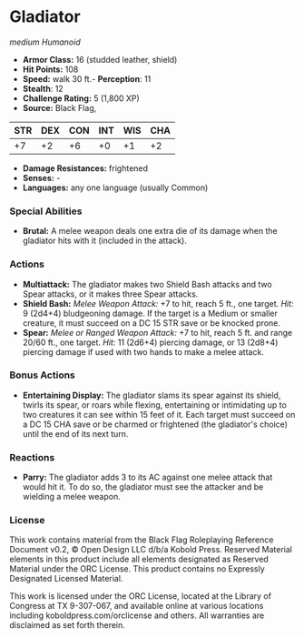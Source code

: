 # Gladiator

*medium* *Humanoid*

- **Armor Class:** 16 (studded leather, shield)
- **Hit Points:** 108 
- **Speed:** walk 30 ft.- **Perception**: 11
- **Stealth**: 12
- **Challenge Rating:** 5 (1,800 XP)
- **Source:** Black Flag,

| STR | DEX | CON | INT | WIS | CHA |
| --- | --- | --- | --- | --- | --- |
| +7 | +2 | +6 | +0 | +1 | +2 |

- **Damage Resistances:** frightened
- **Senses:** -
- **Languages:** any one language (usually Common)

### Special Abilities

- **Brutal:** A melee weapon deals one extra die of its damage when the gladiator hits with it (included in the attack).

### Actions

- **Multiattack:** The gladiator makes two Shield Bash attacks and two Spear attacks, or it makes three Spear attacks.
- **Shield Bash:** _Melee Weapon Attack:_ +7 to hit, reach 5 ft., one target. _Hit:_ 9 (2d4+4) bludgeoning damage. If the target is a Medium or smaller creature, it must succeed on a DC 15 STR save or be knocked prone.
- **Spear:** _Melee or Ranged Weapon Attack:_ +7 to hit, reach 5 ft. and range 20/60 ft., one target. _Hit:_ 11 (2d6+4) piercing damage, or 13 (2d8+4) piercing damage if used with two hands to make a melee attack.

### Bonus Actions

- **Entertaining Display:** The gladiator slams its spear against its shield, twirls its spear, or roars while flexing, entertaining or intimidating up to two creatures it can see within 15 feet of it. Each target must succeed on a DC 15 CHA save or be charmed or frightened (the gladiator's choice) until the end of its next turn.

### Reactions

- **Parry:** The gladiator adds 3 to its AC against one melee attack that would hit it. To do so, the gladiator must see the attacker and be wielding a melee weapon.


### License

This work contains material from the Black Flag Roleplaying Reference Document v0.2, © Open Design LLC d/b/a Kobold Press. Reserved Material elements in this product include all elements designated as Reserved Material under the ORC License. This product contains no Expressly Designated Licensed Material.

This work is licensed under the ORC License, located at the Library of Congress at TX 9-307-067, and available online at various locations including koboldpress.com/orclicense and others. All warranties are disclaimed as set forth therein.
